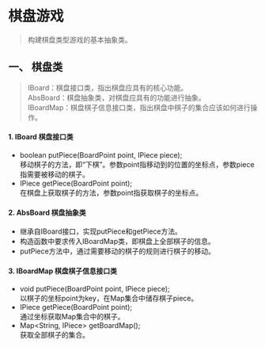 # 棋盘游戏

> 构建棋盘类型游戏的基本抽象类。

## 一、 棋盘类

>IBoard：棋盘接口类，指出棋盘应具有的核心功能。 <br>
AbsBoard：棋盘抽象类，对棋盘应具有的功能进行抽象。<br>
IBoardMap：棋盘棋子信息接口类，指出棋盘中棋子的集合应该如何进行操作。

#### 1. IBoard 棋盘接口类
* boolean putPiece(BoardPoint point, IPiece piece);<br>
移动棋子的方法，即“下棋”。参数point指移动到的位置的坐标点，参数piece指需要被移动的棋子。
* IPiece getPiece(BoardPoint point);<br>
在棋盘上获取棋子的方法，参数point指获取棋子的坐标点。

#### 2. AbsBoard 棋盘抽象类
* 继承自IBoard接口，实现putPiece和getPiece方法。
* 构造函数中要求传入IBoardMap类，即棋盘上全部棋子的信息。
* putPiece方法中，通过需要移动的棋子的规则进行棋子的移动。

#### 3. IBoardMap 棋盘棋子信息接口类
* void putPiece(BoardPoint point, IPiece piece);<br>
以棋子的坐标point为key，在Map集合中储存棋子piece。
*  IPiece getPiece(BoardPoint point);<br>
通过坐标获取Map集合中的棋子。
* Map<String, IPiece> getBoardMap();<br>
获取全部棋子的集合。
